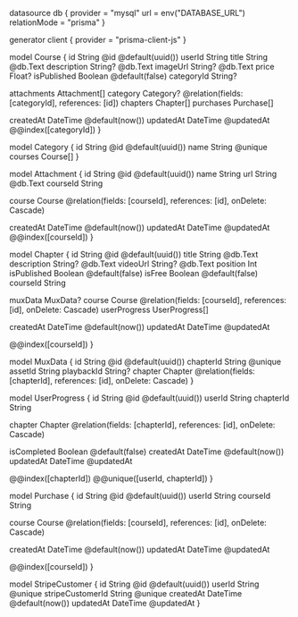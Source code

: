 datasource db {
  provider     = "mysql"
  url          = env("DATABASE_URL")
  relationMode = "prisma"
}

generator client {
  provider = "prisma-client-js"
}

model Course {
  id String @id @default(uuid())
  userId String
  title String @db.Text
  description String? @db.Text
  imageUrl String? @db.Text
  price Float?
  isPublished Boolean @default(false)
  categoryId String?

  attachments Attachment[]
  category Category? @relation(fields: [categoryId], references: [id])
  chapters  Chapter[]
  purchases Purchase[]

  createdAt DateTime @default(now())
  updatedAt DateTime @updatedAt
  @@index([categoryId])
}

model Category {
  id String @id @default(uuid())
  name String @unique
  courses Course[]
}

model Attachment {
  id String @id @default(uuid())
  name String
  url String @db.Text
  courseId String 

  course Course @relation(fields: [courseId], references: [id], onDelete: Cascade)

  createdAt DateTime @default(now())
  updatedAt DateTime @updatedAt
  @@index([courseId])
}

model Chapter {
  id String @id @default(uuid())
  title String @db.Text
  description String? @db.Text
  videoUrl String? @db.Text
  position Int
  isPublished Boolean @default(false)
  isFree Boolean @default(false)
  courseId String

  muxData MuxData?
  course Course @relation(fields: [courseId], references: [id], onDelete: Cascade)
  userProgress UserProgress[]

  createdAt DateTime @default(now())
  updatedAt DateTime @updatedAt

  @@index([courseId])
}

model MuxData {
  id String @id @default(uuid())
  chapterId String @unique
  assetId String 
  playbackId String? 
  chapter Chapter @relation(fields: [chapterId], references: [id], onDelete: Cascade)
}

model UserProgress {
  id String @id @default(uuid())
  userId String
  chapterId String 

  chapter Chapter @relation(fields: [chapterId], references: [id], onDelete: Cascade)

  isCompleted Boolean @default(false)
  createdAt DateTime @default(now())
  updatedAt DateTime @updatedAt

  @@index([chapterId])
  @@unique([userId, chapterId])
}

model Purchase {
  id String @id @default(uuid())
  userId String
  courseId String 

  course Course @relation(fields: [courseId], references: [id], onDelete: Cascade)

  createdAt DateTime @default(now())
  updatedAt DateTime @updatedAt

  @@index([courseId])
}

model StripeCustomer {
  id String @id @default(uuid())
  userId String @unique
  stripeCustomerId String @unique
  createdAt DateTime @default(now())
  updatedAt DateTime @updatedAt
}
